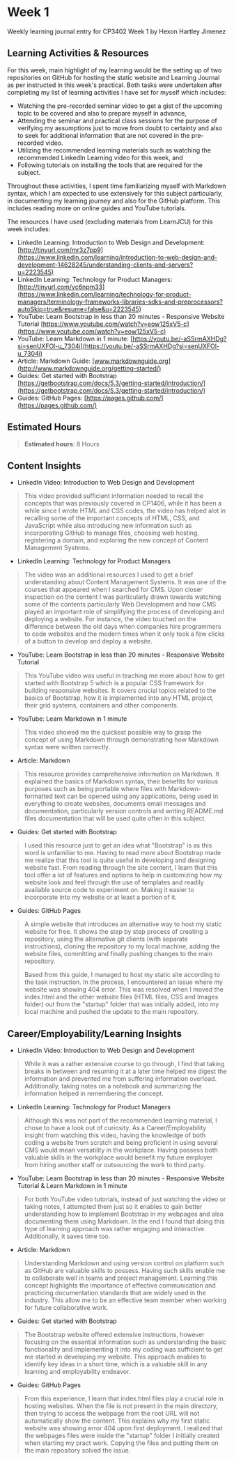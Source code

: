 # Week 1 <br/>
Weekly learning journal entry for CP3402 Week 1 by Hexon Hartley Jimenez

## Learning Activities & Resources
For this week, main highlight of my learning would be the setting up of two repositories on GitHub for hosting the 
static website and Learning Journal as per instructed in this week's practical. Both tasks were undertaken after 
completing my list of learning activities I have set for myself which includes:
- Watching the pre-recorded seminar video to get a gist of the upcoming topic to be covered and also 
 to prepare myself in advance,
- Attending the seminar and practical class sessions for the purpose of verifying my assumptions just to move from
doubt to certainty and also to seek for additional information that are not covered in the pre-recorded video.
- Utilizing the recommended learning materials such as watching the recommended LinkedIn Learning video for this week, 
and
- Following tutorials on installing the tools that are required for the subject.

Throughout these activities, I spent time familiarizing myself with Markdown syntax, which I am expected to use
extensively for this subject particularly, in documenting my learning journey and also for the GitHub platform. This
includes reading more on online guides and YouTube tutorials.

The resources I have used (excluding materials from LearnJCU) for this week includes:
 - LinkedIn Learning: Introduction to Web Design and Development: [http://tinyurl.com/mr3z7pp9](https://www.linkedin.com/learning/introduction-to-web-design-and-development-14628245/understanding-clients-and-servers?u=2223545)
 - LinkedIn Learning: Technology for Product Managers:  [http://tinyurl.com/yc6npm33](https://www.linkedin.com/learning/technology-for-product-managers/terminology-frameworks-libraries-sdks-and-preprocessors?autoSkip=true&resume=false&u=2223545)
 - YouTube: Learn Bootstrap in less than 20 minutes - Responsive Website Tutorial [https://www.youtube.com/watch?v=eow125xV5-c](https://www.youtube.com/watch?v=eow125xV5-c)
 - YouTube: Learn Markdown in 1 minute: [https://youtu.be/-aSSrmAXHDg?si=senUXFOl-u_7304i](https://youtu.be/-aSSrmAXHDg?si=senUXFOl-u_7304i)
 - Article: Markdown Guide: [www.markdownguide.org](http://www.markdownguide.org/getting-started/)
 - Guides: Get started with Bootstrap [https://getbootstrap.com/docs/5.3/getting-started/introduction/](https://getbootstrap.com/docs/5.3/getting-started/introduction/)
 - Guides: GitHub Pages: [https://pages.github.com/](https://pages.github.com/)

## Estimated Hours
>**Estimated hours**: 8 Hours 

## Content Insights
- LinkedIn Video: Introduction to Web Design and Development
> This video provided sufficient information needed to recall the concepts that was previously covered in
> CP1406, while it has been a while since I wrote HTML and CSS codes, the video has helped alot in recalling some of the
> important concepts of HTML, CSS, and JavaScript while also introducing new information such as incorporating GitHub to
> manage files, choosing web hosting, registering a domain, and exploring the new concept of Content Management Systems.

- LinkedIn Learning: Technology for Product Managers
> The video was an additional resources I used to get a brief understanding about Content Management Systems. It was
> one of the courses that appeared when I searched for CMS. Upon closer inspection on the content I was particularly 
> drawn towards watching some of the contents particularly Web Development and how CMS played an important role of 
> simplifying the process of developing and deploying a website. For instance, the video touched on the difference 
> between the old days when companies hire programmers to code websites and the modern times when it only took a 
> few clicks of a button to develop and deploy a website.

- YouTube: Learn Bootstrap in less than 20 minutes - Responsive Website Tutorial
> This YouTube video was useful in teaching me more about how to get started with Bootstrap 5 which is a popular CSS 
> framework for building responsive websites. It covers crucial topics related to the basics of Bootstrap, how it is
> implemented into any HTML project, their grid systems, containers and other components. 

- YouTube: Learn Markdown in 1 minute
> This video showed me the quickest possible way to grasp the concept of using Markdown through demonstrating how
> Markdown syntax were written correctly.

- Article: Markdown
> This resource provides comprehensive information on Markdown. It explained the basics of Markdown syntax, their 
> benefits for various purposes such as being portable where files with Markdown-formatted text can be opened using 
> any applications, being used in everything to create websites, documents email messages and documentation, 
> particularly version controls and writing README.md files documentation that will be used quite often in this subject. 

- Guides: Get started with Bootstrap
> I used this resource just to get an idea what "Bootstrap" is as this word is unfamiliar to me. Having to read more
> about Bootstrap made me realize that this tool is quite useful in developing and designing website
> fast. From reading through the site content, I learn that this tool offer a lot of features and options to help in 
> customizing how my website look and feel through the use of templates and readily available source code to experiment
> on. Making it easier to incorporate into my website or at least a portion of it.

- Guides: GitHub Pages
> A simple website that introduces an alternative way to host my static website for free. It shows the step by step 
> process of creating a repository, using the alternative git clients (with separate instructions), cloning the 
> repository to my local machine, adding the website files, committing and finally pushing changes to the main 
> repository.
> 
> Based from this guide, I managed to host my static site according to the task instruction. In the process, 
> I encountered an issue where my website was showing 404 error. This was resolved when I moved the index.html and
> the other website files (HTML files, CSS and Images folder) out from the "startup" folder that was initially added,
> into my local machine and pushed the update to the main repository.


## Career/Employability/Learning Insights
- LinkedIn Video: Introduction to Web Design and Development
> While it was a rather extensive course to go through, I find that taking breaks in between and resuming it at a later
> time helped me digest the information and prevented me from suffering information overload. Additionally, taking notes
> on a notebook and summarizing the information helped in remembering the concept.

- LinkedIn Learning: Technology for Product Managers
> Although this was not part of the recommended learning material, I chose to have a look out of curiosity.
> As a Career/Employability insight from watching this video, having the knowledge of both coding a website from 
> scratch and being proficient in using several CMS would mean versatility in the workplace. Having possess both 
> valuable skills in the workplace would benefit my future employer from hiring another staff or outsourcing the work 
> to third party.

- YouTube: Learn Bootstrap in less than 20 minutes - Responsive Website Tutorial &  Learn Markdown in 1 minute
> For both YouTube video tutorials, instead of just watching the video or taking notes, I attempted them just so it
> enables to gain better understanding how to implement Bootstrap in my webpages and also documenting them using 
> Markdown. In the end I found that doing this type of learning approach was rather engaging and interactive. 
> Additionally, it saves time too.

- Article: Markdown
> Understanding Markdown and using version control on platform such as GitHub are valuable skills to possess. 
> Having such skills enable me to collaborate well in teams and project management. Learning this concept highlights 
> the importance of effective communication and practicing documentation standards that are widely used in the industry.
> This allow me to be an effective team member when working for future collaborative work. 

- Guides: Get started with Bootstrap
> The Bootstrap website offered extensive instructions, however focusing on the essential information such as 
> understanding the basic functionality and implementing it into my coding was sufficient to get me started in
> developing my website. This approach enables to identify key ideas in a short time, which is a valuable skill in any
> learning and employability endeavor. 

- Guides: GitHub Pages
> From this experience, I learn that index.html files play a crucial role in hosting websites. When the file is not 
> present in the main directory, then trying to access the webpage from the root URL will not automatically show the 
> content. This explains why my first static website was showing error 404 upon first deployment. I realized that the
> webpages files were inside the "startup" folder I initially created when starting my pract work. Copying the files
> and putting them on the main repository solved the issue. 
